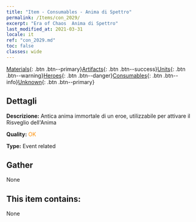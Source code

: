 ```yaml
---
title: "Item - Consumables - Anima di Spettro"
permalink: /Items/con_2029/
excerpt: "Era of Chaos  Anima di Spettro"
last_modified_at: 2021-03-31
locale: it
ref: "con_2029.md"
toc: false
classes: wide
---
```

 [Materials](/it/Items/){: .btn .btn--primary}[Artifacts](/it/Items/Artifacts/){: .btn .btn--success}[Units](/it/Items/Units/){: .btn .btn--warning}[Heroes](/it/Items/Heroes/){: .btn .btn--danger}[Consumables](/it/Items/Consumables/){: .btn .btn--info}[Unknown](/it/Items/Unknown/){: .btn .btn--primary}

## Dettagli
 **Descrizione:** Antica anima immortale di un eroe, utilizzabile per attivare il Risveglio dell'Anima

 **Quality:** <span style="color: #FF8C00">OK</span>

 **Type:** Event related

## Gather

  None

## This item contains:

  None

